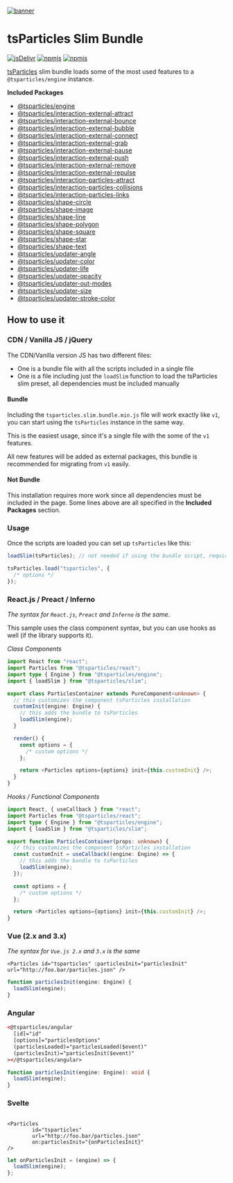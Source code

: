 [![banner](https://particles.js.org/images/banner2.png)](https://particles.js.org)

# tsParticles Slim Bundle

[![jsDelivr](https://data.jsdelivr.com/v1/package/npm/@tsparticles/slim/badge)](https://www.jsdelivr.com/package/npm/@tsparticles/slim) [![npmjs](https://badge.fury.io/js/@tsparticles/slim.svg)](https://www.npmjs.com/package/@tsparticles/slim) [![npmjs](https://img.shields.io/npm/dt/@tsparticles/slim)](https://www.npmjs.com/package/@tsparticles/slim)

[tsParticles](https://github.com/matteobruni/tsparticles) slim bundle loads some of the most used features to
a `@tsparticles/engine` instance.

**Included Packages**

- [@tsparticles/engine](https://github.com/matteobruni/tsparticles/tree/main/engine)
- [@tsparticles/interaction-external-attract](https://github.com/matteobruni/tsparticles/tree/main/interactions/external/attract)
- [@tsparticles/interaction-external-bounce](https://github.com/matteobruni/tsparticles/tree/main/interactions/external/bounce)
- [@tsparticles/interaction-external-bubble](https://github.com/matteobruni/tsparticles/tree/main/interactions/external/bubble)
- [@tsparticles/interaction-external-connect](https://github.com/matteobruni/tsparticles/tree/main/interactions/external/connect)
- [@tsparticles/interaction-external-grab](https://github.com/matteobruni/tsparticles/tree/main/interactions/external/grab)
- [@tsparticles/interaction-external-pause](https://github.com/matteobruni/tsparticles/tree/main/interactions/external/pause)
- [@tsparticles/interaction-external-push](https://github.com/matteobruni/tsparticles/tree/main/interactions/external/push)
- [@tsparticles/interaction-external-remove](https://github.com/matteobruni/tsparticles/tree/main/interactions/external/remove)
- [@tsparticles/interaction-external-repulse](https://github.com/matteobruni/tsparticles/tree/main/interactions/external/repulse)
- [@tsparticles/interaction-particles-attract](https://github.com/matteobruni/tsparticles/tree/main/interactions/particles/attract)
- [@tsparticles/interaction-particles-collisions](https://github.com/matteobruni/tsparticles/tree/main/interactions/particles/collisions)
- [@tsparticles/interaction-particles-links](https://github.com/matteobruni/tsparticles/tree/main/interactions/particles/links)
- [@tsparticles/shape-circle](https://github.com/matteobruni/tsparticles/tree/main/shapes/circle)
- [@tsparticles/shape-image](https://github.com/matteobruni/tsparticles/tree/main/shapes/image)
- [@tsparticles/shape-line](https://github.com/matteobruni/tsparticles/tree/main/shapes/line)
- [@tsparticles/shape-polygon](https://github.com/matteobruni/tsparticles/tree/main/shapes/polygon)
- [@tsparticles/shape-square](https://github.com/matteobruni/tsparticles/tree/main/shapes/square)
- [@tsparticles/shape-star](https://github.com/matteobruni/tsparticles/tree/main/shapes/star)
- [@tsparticles/shape-text](https://github.com/matteobruni/tsparticles/tree/main/shapes/text)
- [@tsparticles/updater-angle](https://github.com/matteobruni/tsparticles/tree/main/updaters/angle)
- [@tsparticles/updater-color](https://github.com/matteobruni/tsparticles/tree/main/updaters/color)
- [@tsparticles/updater-life](https://github.com/matteobruni/tsparticles/tree/main/updaters/life)
- [@tsparticles/updater-opacity](https://github.com/matteobruni/tsparticles/tree/main/updaters/opacity)
- [@tsparticles/updater-out-modes](https://github.com/matteobruni/tsparticles/tree/main/updaters/outModes)
- [@tsparticles/updater-size](https://github.com/matteobruni/tsparticles/tree/main/updaters/size)
- [@tsparticles/updater-stroke-color](https://github.com/matteobruni/tsparticles/tree/main/updaters/strokeColor)

## How to use it

### CDN / Vanilla JS / jQuery

The CDN/Vanilla version JS has two different files:

- One is a bundle file with all the scripts included in a single file
- One is a file including just the `loadSlim` function to load the tsParticles slim preset, all dependencies must be
  included manually

#### Bundle

Including the `tsparticles.slim.bundle.min.js` file will work exactly like `v1`, you can start using the `tsParticles`
instance in the same way.

This is the easiest usage, since it's a single file with the some of the `v1` features.

All new features will be added as external packages, this bundle is recommended for migrating from `v1` easily.

#### Not Bundle

This installation requires more work since all dependencies must be included in the page. Some lines above are all
specified in the **Included Packages** section.

### Usage

Once the scripts are loaded you can set up `tsParticles` like this:

```javascript
loadSlim(tsParticles); // not needed if using the bundle script, required for any other installation

tsParticles.load("tsparticles", {
  /* options */
});
```

### React.js / Preact / Inferno

_The syntax for `React.js`, `Preact` and `Inferno` is the same_.

This sample uses the class component syntax, but you can use hooks as well (if the library supports it).

_Class Components_

```typescript jsx
import React from "react";
import Particles from "@tsparticles/react";
import type { Engine } from "@tsparticles/engine";
import { loadSlim } from "@tsparticles/slim";

export class ParticlesContainer extends PureComponent<unknown> {
  // this customizes the component tsParticles installation
  customInit(engine: Engine) {
    // this adds the bundle to tsParticles
    loadSlim(engine);
  }

  render() {
    const options = {
      /* custom options */
    };

    return <Particles options={options} init={this.customInit} />;
  }
}
```

_Hooks / Functional Components_

```typescript jsx
import React, { useCallback } from "react";
import Particles from "@tsparticles/react";
import type { Engine } from "@tsparticles/engine";
import { loadSlim } from "@tsparticles/slim";

export function ParticlesContainer(props: unknown) {
  // this customizes the component tsParticles installation
  const customInit = useCallback((engine: Engine) => {
    // this adds the bundle to tsParticles
    loadSlim(engine);
  });

  const options = {
    /* custom options */
  };

  return <Particles options={options} init={this.customInit} />;
}
```

### Vue (2.x and 3.x)

_The syntax for `Vue.js 2.x` and `3.x` is the same_

```vue
<Particles id="tsparticles" :particlesInit="particlesInit" url="http://foo.bar/particles.json" />
```

```js
function particlesInit(engine: Engine) {
  loadSlim(engine);
}
```

### Angular

```html
<@tsparticles/angular
  [id]="id"
  [options]="particlesOptions"
  (particlesLoaded)="particlesLoaded($event)"
  (particlesInit)="particlesInit($event)"
></@tsparticles/angular>
```

```ts
function particlesInit(engine: Engine): void {
  loadSlim(engine);
}
```

### Svelte

```sveltehtml

<Particles
        id="tsparticles"
        url="http://foo.bar/particles.json"
        on:particlesInit="{onParticlesInit}"
/>
```

```js
let onParticlesInit = (engine) => {
  loadSlim(engine);
};
```
